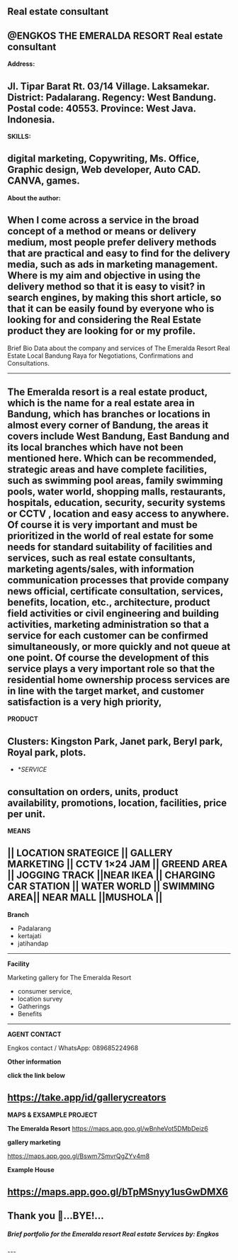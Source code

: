   Real estate consultant
---
 **@ENGKOS THE EMERALDA RESORT**
 Real estate consultant 
--- 

**Address:**

 Jl. Tipar Barat Rt. 03/14 Village. Laksamekar. District: Padalarang. Regency: West Bandung. Postal code: 40553. Province: West Java. Indonesia.
 --- 

**SKILLS:** 

digital marketing, Copywriting, Ms. Office, Graphic design, Web developer, Auto CAD. CANVA, games. 
--- 

**About the author:** 

When I come across a service in the broad concept of a method or means or delivery medium, most people prefer delivery methods that are practical and easy to find for the delivery media, such as ads in marketing management. Where is my aim and objective in using the delivery method so that it is easy to visit? in search engines, by making this short article, so that it can be easily found by everyone who is looking for and considering the Real Estate product they are looking for or my profile. 
--- 

Brief Bio Data about the company and services of The Emeralda Resort Real Estate Local Bandung Raya for Negotiations, Confirmations and Consultations. 

---

 The Emeralda resort is a real estate product, which is the name for a real estate area in Bandung, which has branches or locations in almost every corner of Bandung, the areas it covers include West Bandung, East Bandung and its local branches which have not been mentioned here. Which can be recommended, strategic areas and have complete facilities, such as swimming pool areas, family swimming pools, water world, shopping malls, restaurants, hospitals, education, security, security systems or CCTV , location and easy access to anywhere. Of course it is very important and must be prioritized in the world of real estate for some needs for standard suitability of facilities and services, such as real estate consultants, marketing agents/sales, with information communication processes that provide company news official, certificate consultation, services, benefits, location, etc., architecture, product field activities or civil engineering and building activities, marketing administration so that a service for each customer can be confirmed simultaneously, or more quickly and not queue at one point. Of course the development of this service plays a very important role so that the residential home ownership process services are in line with the target market, and customer satisfaction is a very high priority,
 ---
  

**PRODUCT**

 Clusters: Kingston Park, Janet park, Beryl park, Royal park, plots.
---
 
- **SERVICE* 

consultation on orders, units, product availability, promotions, location, facilities, price per unit. 
--- 

**MEANS** 

|| LOCATION SRATEGICE || GALLERY MARKETING || CCTV 1×24 JAM || GREEND AREA || JOGGING TRACK ||NEAR IKEA || CHARGING CAR STATION || WATER WORLD || SWIMMING AREA|| NEAR MALL ||MUSHOLA ||
---


 **Branch**

 - Padalarang 
- kertajati
 - jatihandap 
--- 

**Facility** 

Marketing gallery for The Emeralda Resort

 - consumer service, 
- location survey
 - Gatherings
 - Benefits 
---  

 **AGENT CONTACT** 

Engkos
 contact / WhatsApp: 089685224968

 **Other information**

 **click the link below** 

https://take.app/id/gallerycreators 
--- 


**MAPS & EXSAMPLE PROJECT** 

**The Emeralda Resort**
 https://maps.app.goo.gl/wBnheVot5DMbDeiz6

 **gallery marketing**

https://maps.app.goo.gl/Bswm7SmvrQgZYv4m8 

**Example House**

https://maps.app.goo.gl/bTpMSnyy1usGwDMX6 
---
Thank you 🙏...BYE!...
 ---

<h5>Brief portfolio for the Emeralda resort Real estate Services
by: Engkos</h5>
 ---






